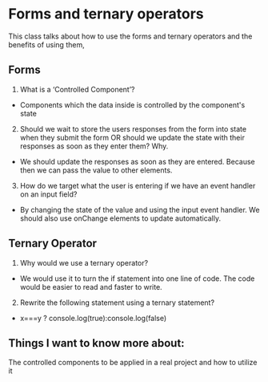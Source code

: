 # Forms and ternary operators

This class talks about how to use the forms and ternary operators and the benefits of using them,

## Forms
1. What is a ‘Controlled Component’?
- Components which the data inside is controlled by the component's state

2. Should we wait to store the users responses from the form into state when they submit the form OR should we update the state with their responses as soon as they enter them? Why.
- We should update the responses as soon as they are entered. Because then we can pass the value to other elements.

3. How do we target what the user is entering if we have an event handler on an input field?
- By changing the state of the value and using the input event handler. We should also use onChange elements to update automatically.

## Ternary Operator

1. Why would we use a ternary operator?
- We would use it to turn the if statement into one line of code. The code would be easier to read and faster to write.

2. Rewrite the following statement using a ternary statement?
- x===y ? console.log(true):console.log(false)

## Things I want to know more about:
The controlled components to be applied in a real project and how to utilize it